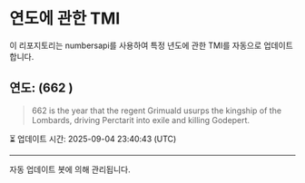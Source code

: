 
# 연도에 관한 TMI

이 리포지토리는 numbersapi를 사용하여 특정 년도에 관한 TMI를 자동으로 업데이트합니다.

## 연도: (662 )
> 662 is the year that the regent Grimuald usurps the kingship of the Lombards, driving Perctarit into exile and killing Godepert.

⏳ 업데이트 시간: 2025-09-04 23:40:43 (UTC)

---
자동 업데이트 봇에 의해 관리됩니다.
